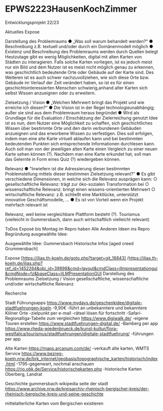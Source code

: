 # EPWS2223HausenKochZimmer
Entwicklungsprojekt 22/23

Aktuelles Expose


Darstellung des Problemraums
●	„Was soll warum behandelt werden?“
●	Beschreibung z.B. textuell und/oder durch ein Domänenmodell möglich
●	Existenz und Beschreibung des Problemraums werden durch Quellen belegt
Heutzutage gibt es wenig Möglichkeiten, digital mit alten Karten von Städten zu interagieren. Falls solche Karten vorliegen, ist es jedoch meist nur ein Bild und dem Nutzer ist es meist nicht möglich genau zu erkennen, was geschichtlich bedeutende Orte oder Gebäude auf der Karte sind. Des Weiteren ist es auch schwer nachzuvollziehen, wie sich diese Orte bzw. Gebäude im Verlauf der Zeit verändert haben, so ist es für einen geschichtsinteressierten Menschen schwierig,anhand alter Karten sich selbst Wissen anzueignen oder zu erweitern.

Zielsetzung / Vision
●	„Welchen Mehrwert bringt das Projekt und wie erreiche ich diesen?“
●	Die Vision ist in der Regel technologieunabhängig; außer sie sind aus dem Problemraum heraus begründet
●	Wird als Grundlage für die Evaluation /  Einschätzung der Zielerreichung genutzt
Idee ist es nun, dem Nutzer eine Möglichkeit zu schaffen, sich geschichtliches Wissen über bestimmte Orte und den darin verbundenen Gebäuden anzueignen und das erworbene Wissen zu verfestigen. Dies soll erfolgen, indem man eine alte Karte virtuell ablaufen kann und bei bestimmten bedeutenden Punkten sich entsprechende Informationen durchlesen kann. Auch soll man von der jeweiligen alten Karte einen Vergleich zu einer neuen Karte sehen können (?).
Nachdem man eine Karte erkundet hat, soll man das Gelernte in Form eines Quiz (?) wiedergeben können.

Relevanz
●	"Inwiefern ist die Adressierung dieser bestimmten Problemstellung mittels dieser bestimmen Zielsetzung relevant?"
●	Es gibt verschiedene Dimensionen, in welche sich die Relevanz ausprägen kann:
○	gesellschaftliche Relevanz: trägt zur öko-sozialen Transformation bei
○	wissenschaftliche Relevanz: bringt einen wissens-orientierten Mehrwert
○	wirtschaftliche Relevanz: z.B. schließt eine Marktlücke, unterstützt innovative Geschäftsmodelle, …
●	Es ist von Vorteil wenn ein Projekt mehrfach relevant ist

Relevanz, weil keine vergleichbare Plattform besteht (?).
Tourismus (vielleicht in Gummersbach, dann auch wirtschaftlich vielleicht relevant)



ToDos
Exposé bis Montag im Repro haben
Alle Anderen Ideen ins Repro
Begründung ausgewählte Idee:

Ausgewählte Idee: Gummersbach Historische Infos [aged creed Grummersbach]



Expose [https://ilias.th-koeln.de/goto.php?target=git_16843] /https://ilias.th-koeln.de/ilias.php?ref_id=1452264&obj_id=39898&cmd=layout&cmdClass=illmpresentationgui&cmdNode=fz&baseClass=ilLMPresentationGUI
    Darstellung des Problemraums
    Zielsetzung / Vision
    gesellschaftliche, wissenschaftliche und/oder wirtschaftliche Relevanz




Recherche

Stadt Führungsapps
https://www.mydays.de/geschenkidee/digitale-stadtfuehrungen-koeln
-9,90€
-führt an unbekanntere und bekanntere Kölner Orte
-zielpunkt per e-mail
-rätsel lösen für fortschritt
-Safari-Regionalliga-Tabelle zum vergleichen
https://www.digiwalk.de/
-eigene Touren erstellen
https://www.stadtfuehrungen-digital.de/
-Bamberg per app
https://www.rheda-wiedenbrueck.de/kunst-kultur/flora-westfalica/tourismus/stadtfuehrungen/digitale-stadtfuehrung/
-führungen per app

Alte Karten
https://maps.arcanum.com/de/
-verkauft alte karten, WMTS Service
https://www.bezreg-koeln.nrw.de/brk_internet/geobasis/topographische_karten/historisch/index.html
-1795-gegenwart, nochmal anschauen
https://rio.obk.de/Service/historischekarten.php
-historische Karten Oberberg, Landrat 

Geschichte
gummersbach wikipedia
seite der stadt
https://www.archive.nrw.de/kreisarchiv-rheinisch-bergischer-kreis/der-rheinisch-bergische-kreis-und-seine-geschichte

mittelalterliche Karten vom Bergischen existieren



